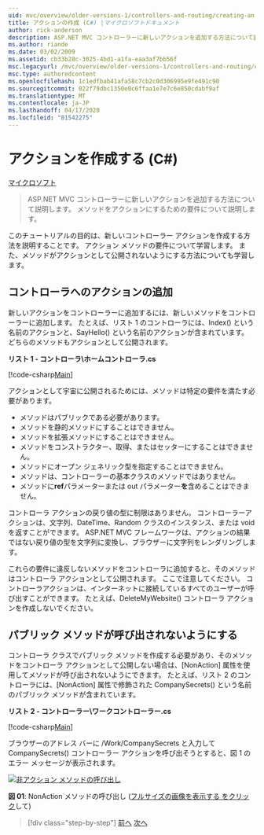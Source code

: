 ```yaml
---
uid: mvc/overview/older-versions-1/controllers-and-routing/creating-an-action-cs
title: アクションの作成 (C#) |マイクロソフトドキュメント
author: rick-anderson
description: ASP.NET MVC コントローラーに新しいアクションを追加する方法について説明します。 メソッドをアクションにするための要件について説明します。
ms.author: riande
ms.date: 03/02/2009
ms.assetid: cb33b28c-3025-4bd1-a1fa-eaa3af7bb56f
msc.legacyurl: /mvc/overview/older-versions-1/controllers-and-routing/creating-an-action-cs
msc.type: authoredcontent
ms.openlocfilehash: 1c1edfbab41afa58c7cb2c0d306995e9fe491c90
ms.sourcegitcommit: 022f79dbc1350e0c6ffaa1e7e7c6e850cdabf9af
ms.translationtype: MT
ms.contentlocale: ja-JP
ms.lasthandoff: 04/17/2020
ms.locfileid: "81542275"
---
```

# <a name="creating-an-action-c"></a>アクションを作成する (C#)

[マイクロソフト](https://github.com/microsoft)

> ASP.NET MVC コントローラーに新しいアクションを追加する方法について説明します。 メソッドをアクションにするための要件について説明します。

このチュートリアルの目的は、新しいコントローラー アクションを作成する方法を説明することです。 アクション メソッドの要件について学習します。 また、メソッドがアクションとして公開されないようにする方法についても学習します。

## <a name="adding-an-action-to-a-controller"></a>コントローラへのアクションの追加

新しいアクションをコントローラーに追加するには、新しいメソッドをコントローラーに追加します。 たとえば、リスト 1 のコントローラには、Index() という名前のアクションと、SayHello() という名前のアクションが含まれています。 どちらのメソッドもアクションとして公開されます。

**リスト 1 - コントローラ\ホームコントローラ.cs**

[!code-csharp[Main](creating-an-action-cs/samples/sample1.cs)]

アクションとして宇宙に公開されるためには、メソッドは特定の要件を満たす必要があります。

- メソッドはパブリックである必要があります。
- メソッドを静的メソッドにすることはできません。
- メソッドを拡張メソッドにすることはできません。
- メソッドをコンストラクター、取得、またはセッターにすることはできません。
- メソッドにオープン ジェネリック型を指定することはできません。
- メソッドは、コントローラーの基本クラスのメソッドではありません。
- メソッドに**ref**パラメーターまたは out パラメーター**を**含めることはできません。

コントローラ アクションの戻り値の型に制限はありません。 コントローラーアクションは、文字列、DateTime、Random クラスのインスタンス、または void を返すことができます。 ASP.NET MVC フレームワークは、アクションの結果ではない戻り値の型を文字列に変換し、ブラウザーに文字列をレンダリングします。

これらの要件に違反しないメソッドをコントローラに追加すると、そのメソッドはコントローラ アクションとして公開されます。 ここで注意してください。 コントローラアクションは、インターネットに接続しているすべてのユーザーが呼び出すことができます。 たとえば、DeleteMyWebsite() コントローラ アクションを作成しないでください。

## <a name="preventing-a-public-method-from-being-invoked"></a>パブリック メソッドが呼び出されないようにする

コントローラ クラスでパブリック メソッドを作成する必要があり、そのメソッドをコントローラ アクションとして公開しない場合は、[NonAction] 属性を使用してメソッドが呼び出されないようにできます。 たとえば、リスト 2 のコントローラには、[NonAction] 属性で修飾された CompanySecrets() という名前のパブリック メソッドが含まれています。

**リスト 2 - コントローラー\ワークコントローラー.cs**

[!code-csharp[Main](creating-an-action-cs/samples/sample2.cs)]

ブラウザーのアドレス バーに /Work/CompanySecrets と入力して CompanySecrets() コントローラー アクションを呼び出そうとすると、図 1 のエラー メッセージが表示されます。

[![非アクション メソッドの呼び出し](creating-an-action-cs/_static/image1.jpg)](creating-an-action-cs/_static/image1.png)

**図 01**: NonAction メソッドの呼び出し ([フルサイズの画像を表示する をクリック](creating-an-action-cs/_static/image2.png)して)

> [!div class="step-by-step"]
> [前へ](creating-a-controller-cs.md)
> [次へ](asp-net-mvc-routing-overview-vb.md)

